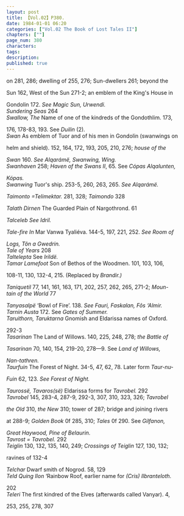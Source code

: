```yaml
---
layout: post
title: 【Vol.02】P380.
date: 1984-01-01 06:20
categories: ["Vol.02 The Book of Lost Tales II"]
chapters: [""]
page_num: 380
characters: 
tags: 
description: 
published: true
---
```


<p style="text-indent: 0;">
on 281, 286; dwelling of 255, 276; Sun-dwellers 261; beyond the
</p>

Sun 162, West of the Sun 271-2; an emblem of the King's House in

Gondolin 172. <I>See Magic Sun, Urwendi.<BR>Sundering Seas     </I>264<BR><I>Swallow, The     </I>Name of one of the kindreds of the Gondothlim. 173,

176, 178-83, 193. See <I>Duilin </I>(2).<BR><I>Swan     </I>As emblem of Tuor and of his men in Gondolin (swanwings on

helm and shield). 152, 164, 172, 193, 205, 210, 276; <I>house of the</I>

<I>Swan </I>160. <I>See Alqarámë, Swanwing, Wing.<BR>Swanhaven   </I>258; <I>Haven of the Swans II</I>, 65. See <I>Cópas Alqalunten,</I>

<I>Kópas.<BR>Swanwing    </I>Tuor's ship. 253-5, 260, 263, 265. <I>See Alqarámë.</I>

<I>Taimonto     =Telimektar. </I>281, 328; <I>Taimondo </I>328

<I>Talath Dirnen     </I>The Guarded Plain of Nargothrond. 61

<I>Talceleb     See Idril.</I>

<I>Tale-fire     In </I>Mar Vanwa Tyaliéva. 144-5, 197, 221, 252. <I>See Room of</I>

<I>Logs, Tôn a Gwedrin.<BR>Tale of Years    </I>208<BR><I>Taltelepta     </I>See <I>Irildë.<BR>Tamar Lamefoot     </I>Son of Bethos of the Woodmen.   101, 103, 106,

108-11, 130, 132-4, 215. (Replaced by <I>Brandir.)</I>

<I>Taniquetil   </I>77, 141, 161, 163, 171, 202, 257, 262, 265, 271-2; <I>Moun- <BR>tain of the World </I>77

<I>Tanyasalpë   </I>‘Bowl of Fire’. 138. <I>See Fauri, Faskalan, Fôs ‘Almir.<BR>Tarnin Austa     </I>172. See <I>Gates of Summer.<BR>Taruithorn,  Taruktarna     </I>Gnomish and Eldarissa names of Oxford.

292-3<BR><I>Tasarinan     </I>The Land of Willows.  140, 225, 248, 278; <I>the Battle of</I>

<I>Tasarinan </I>70, 140, 154, 219-20, 278—9. See <I>Land of Willows,</I>

<I>Nan-tathren.<BR>Taurfuin    </I>The Forest of Night. 34-5, 47, 62, 78. Later form <I>Taur-nu-</I>

<I>Fuin </I>62, 123. <I>See Forest of Night.</I>

<I>Taurossë, Tavaros(së)   </I>Eldarissa forms for <I>Tavrobel. </I>292<BR><I>Tavrobel     </I>145, 283-4, 287-9, 292-3, 307, 310, 323, 326; <I>Tavrobel</I>

<I>the Old </I>310, <I>the New </I>310; tower of 287; bridge and joining rivers

at 288-9; <I>Golden Book </I>0f 285, 310; <I>Tales </I>0f 290. See <I>Gilfanon,</I>

<I>Great Haywood, Pine of Belaurin.<BR>Tavrost     = Tavrobel. </I>292<BR><I>Teiglin     </I>130, 132, 135, 140, 249; <I>Crossings of Teiglin </I>127, 130, 132;

ravines of 132-4

<I>Telchar    </I>Dwarf smith of Nogrod. 58, 129<BR><I>Teld Quing Ilon     </I>‘Rainbow Roof, earlier name for <I>(Cris) Ilbranteloth.</I>

202<BR><I>Teleri    </I>The first kindred of the Elves (afterwards called Vanyar). 4,

253, 255, 278, 307

